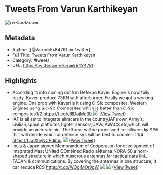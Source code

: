 # Tweets From Varun Karthikeyan

![rw-book-cover](https://pbs.twimg.com/profile_images/1541099353548369920/YFjNET7t.jpg)

## Metadata
- Author: [[@Varun55484761 on Twitter]]
- Full Title: Tweets From Varun Karthikeyan
- Category: #tweets
- URL: https://twitter.com/Varun55484761

## Highlights
- According to info coming out frm Defexpo Kaveri Engine is now fully ready. Kaveri produce 73KN with afterburner. Finally we got a working engine. One prob with Kaveri is it using C-Sic composites, Western Engines using Sic-Sic Composites which is better than C-Sic composites.1/2 https://t.co/elRDojMc3D
  ![](https://pbs.twimg.com/media/Ff4o986aUAAT_1x.jpg) ([View Tweet](https://twitter.com/Varun55484761/status/1584749168278786048))
- IAF is all set to integrate allradars in the country,IAFs own,Army’s, civilian,space platforms,fighter sensors,UAVs,AWACS etc,which will provide an accurate pic. The threat will be processed in millisecs by S/W that will decide which airdefence sys will be best to counter it 1/4 https://t.co/XiyNCPd6hu
  ![](https://pbs.twimg.com/media/Fy6ZOUbaMAAuMNa.jpg) ([View Tweet](https://twitter.com/Varun55484761/status/1670440994838556672))
- India & Japan signed Memorandum of Cooperation for development of Integrated Mast UNIted COmbined Radio aNtenna NORA-50,a horn-shaped structure in which numerous antennas for tactical data link, TACAN & communications. By covering the antennas in one structure, it can reduce RCS https://t.co/WOgIMOr9gW
  ![](https://pbs.twimg.com/media/FzmoelNaUAAR9Bw.jpg)
  ![](https://pbs.twimg.com/media/FzmoffQWYAAYBhb.jpg) ([View Tweet](https://twitter.com/Varun55484761/status/1673553998367059968))
